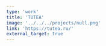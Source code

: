 ```yaml
---
type: 'work'
title: 'TUTEA'
image: '../../../projects/null.png'
link: 'https://tutea.ru/'
external_target: true
---
```

